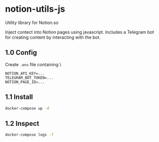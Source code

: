 # notion-utils-js

Utility library for Notion.so

Inject contect into Notion pages using javascript.
Includes a Telegram bot for creating content by interacting with the bot.

## 1.0 Config

Create `.env` file containing \

```vim
NOTION_API_KEY=...
TELEGRAM_BOT_TOKEN=...
NOTION_PAGE_ID=...
```

## 1.1 Install

```bash
docker-compose up -d
```

## 1.2 Inspect

```bash
docker-compose logs -f
```
